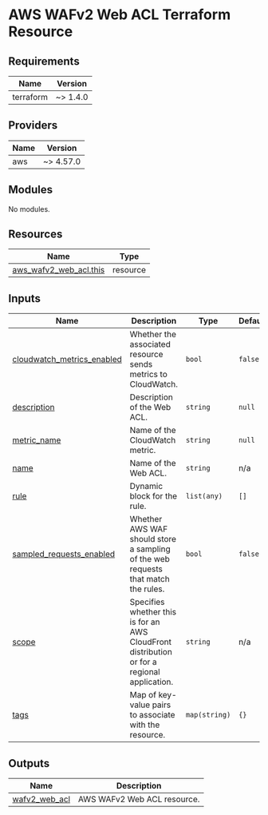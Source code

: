 # AWS WAFv2 Web ACL Terraform Resource

## Requirements

| Name      | Version  |
| --------- | -------- |
| terraform | ~> 1.4.0 |

## Providers

| Name | Version   |
| ---- | --------- |
| aws  | ~> 4.57.0 |

## Modules

No modules.

## Resources

| Name                                                                                                                | Type     |
| ------------------------------------------------------------------------------------------------------------------- | -------- |
| [aws_wafv2_web_acl.this](https://registry.terraform.io/providers/hashicorp/aws/latest/docs/resources/wafv2_web_acl) | resource |

## Inputs

| Name                                                                                                            | Description                                                                                 | Type          | Default | Required |
| --------------------------------------------------------------------------------------------------------------- | ------------------------------------------------------------------------------------------- | ------------- | ------- | :------: |
| <a name="input_cloudwatch_metrics_enabled"></a> [cloudwatch_metrics_enabled](#input_cloudwatch_metrics_enabled) | Whether the associated resource sends metrics to CloudWatch.                                | `bool`        | `false` |    no    |
| <a name="input_description"></a> [description](#input_description)                                              | Description of the Web ACL.                                                                 | `string`      | `null`  |    no    |
| <a name="input_metric_name"></a> [metric_name](#input_metric_name)                                              | Name of the CloudWatch metric.                                                              | `string`      | `null`  |    no    |
| <a name="input_name"></a> [name](#input_name)                                                                   | Name of the Web ACL.                                                                        | `string`      | n/a     |   yes    |
| <a name="input_rule"></a> [rule](#input_rule)                                                                   | Dynamic block for the rule.                                                                 | `list(any)`   | `[]`    |    no    |
| <a name="input_sampled_requests_enabled"></a> [sampled_requests_enabled](#input_sampled_requests_enabled)       | Whether AWS WAF should store a sampling of the web requests that match the rules.           | `bool`        | `false` |    no    |
| <a name="input_scope"></a> [scope](#input_scope)                                                                | Specifies whether this is for an AWS CloudFront distribution or for a regional application. | `string`      | n/a     |   yes    |
| <a name="input_tags"></a> [tags](#input_tags)                                                                   | Map of key-value pairs to associate with the resource.                                      | `map(string)` | `{}`    |    no    |

## Outputs

| Name                                                                       | Description                 |
| -------------------------------------------------------------------------- | --------------------------- |
| <a name="output_wafv2_web_acl"></a> [wafv2_web_acl](#output_wafv2_web_acl) | AWS WAFv2 Web ACL resource. |
